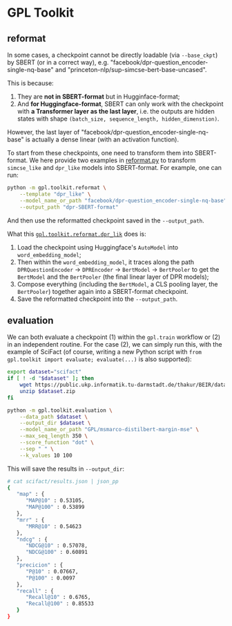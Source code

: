 # GPL Toolkit
## reformat
In some cases, a checkpoint cannot be directly loadable (via `--base_ckpt`) by SBERT (or in a correct way), e.g. "facebook/dpr-question_encoder-single-nq-base" and "princeton-nlp/sup-simcse-bert-base-uncased". 

This is because:
1. They are **not in SBERT-format** but in Hugginface-format;
2. And **for Huggingface-format**, SBERT can only work with the checkpoint with **a Transformer layer as the last layer**, i.e. the outputs are hidden states with shape `(batch_size, sequence_length, hidden_dimenstion)`.

However, the last layer of "facebook/dpr-question_encoder-single-nq-base" is actually a dense linear (with an activation function).

To start from these checkpoints, one need to transform them into SBERT-format. We here provide two examples in [reformat.py](./reformat.py) to transform `simcse_like` and `dpr_like` models into SBERT-format. For example, one can run:
```bash
python -m gpl.toolkit.reformat \
    --template "dpr_like" \
    --model_name_or_path "facebook/dpr-question_encoder-single-nq-base" \
    --output_path "dpr-SBERT-format"
```
And then use the reformatted checkpoint saved in the `--output_path`.

What this [`gpl.toolkit.reformat.dpr_lik`](https://github.com/UKPLab/gpl/blob/7272222f290dbdc5e4a7f32be070496f05ffaad8/gpl/toolkit/reformat.py#L30) does is:
1. Load the checkpoint using Huggingface's `AutoModel` into `word_embedding_model`;
2. Then within the `word_embedding_model`, it traces along the path `DPRQuestionEncoder` -> `DPREncoder` -> `BertModel` -> `BertPooler` to get the `BertModel` and the `BertPooler` (the final linear layer of DPR models);
3. Compose everything (including the `BertModel`, a CLS pooling layer, the `BertPooler`) together again into a SBERT-format checkpoint.
4. Save the reformatted checkpoint into the `--output_path`.

## evaluation
We can both evaluate a checkpoint (1) within the `gpl.train` workflow or (2) in an independent routine. For the case (2), we can simply run this, with the example of SciFact (of course, writing a new Python script with `from gpl.toolkit import evaluate; evaluate(...)` is also supported):
```bash
export dataset="scifact"
if [ ! -d "$dataset" ]; then
    wget https://public.ukp.informatik.tu-darmstadt.de/thakur/BEIR/datasets/$dataset.zip
    unzip $dataset.zip
fi

python -m gpl.toolkit.evaluation \
    --data_path $dataset \
    --output_dir $dataset \
    --model_name_or_path "GPL/msmarco-distilbert-margin-mse" \
    --max_seq_length 350 \
    --score_function "dot" \
    --sep " " \
    --k_values 10 100
```
This will save the results in `--output_dir`:
```bash
# cat scifact/results.json | json_pp
{
   "map" : {
      "MAP@10" : 0.53105,
      "MAP@100" : 0.53899
   },
   "mrr" : {
      "MRR@10" : 0.54623
   },
   "ndcg" : {
      "NDCG@10" : 0.57078,
      "NDCG@100" : 0.60891
   },
   "precicion" : {
      "P@10" : 0.07667,
      "P@100" : 0.0097
   },
   "recall" : {
      "Recall@10" : 0.6765,
      "Recall@100" : 0.85533
   }
}
```
